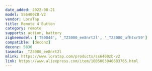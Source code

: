 ```yaml
---
date_added: 2022-08-21
model: SS6400ZB-V2
vendor: LoraTap
title: Remote 4 Button
category: remote
supports: action, battery
zigbeemodel: ['TS0044', '_TZ3000_ee8nrt2l', '_TZ3000_ufhtxr59']
compatible: [deconz]
deconz: 5836
tasmota: _TZ3000_ee8nrt2l
mlink: https://www.loratap.com/products/ss6400zb-v2
link: https://www.aliexpress.com/item/1005003040683765.html
---
```

